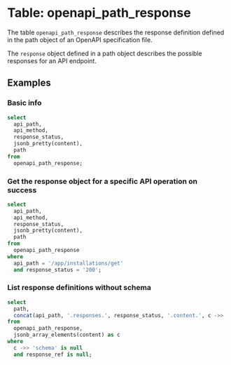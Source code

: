 # Table: openapi_path_response

The table `openapi_path_response` describes the response definition defined in the path object of an OpenAPI specification file.

The `response` object defined in a path object describes the possible responses for an API endpoint.

## Examples

### Basic info

```sql
select
  api_path,
  api_method,
  response_status,
  jsonb_pretty(content),
  path
from
  openapi_path_response;
```

### Get the response object for a specific API operation on success

```sql
select
  api_path,
  api_method,
  response_status,
  jsonb_pretty(content),
  path
from
  openapi_path_response
where
  api_path = '/app/installations/get'
  and response_status = '200';
```

### List response definitions without schema

```sql
select
  path,
  concat(api_path, '.responses.', response_status, '.content.', c ->> 'contentType') as paths
from
  openapi_path_response,
  jsonb_array_elements(content) as c
where
  c ->> 'schema' is null
  and response_ref is null;
```
